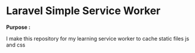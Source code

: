 <h1>Laravel Simple Service Worker</h1>
<b> Purpose : </b>
 <p> 
    I make this repository for my learning service worker to cache static files js and css
 </p>
